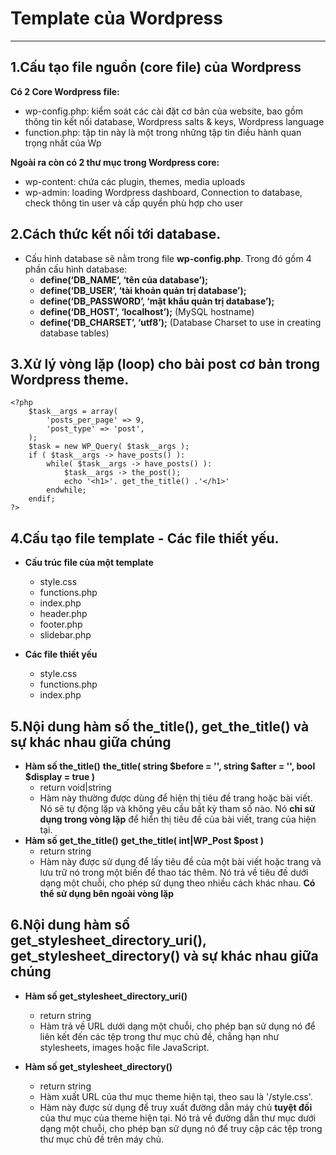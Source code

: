 # Template của Wordpress

---

## 1.Cấu tạo file nguồn (core file) của Wordpress

**Có 2 Core Wordpress file:**

- wp-config.php: kiểm soát các cài đặt cơ bản của website, bao gồm thông tin kết nối database, Wordpress salts & keys, Wordpress language
- function.php: tập tin này là một trong những tập tin điều hành quan trọng nhất của Wp

**Ngoài ra còn có 2 thư mục trong Wordpress core:**

- wp-content: chứa các plugin, themes, media uploads
- wp-admin: loading Wordpress dashboard, Connection to database, check thông tin user và cấp quyền phù hợp cho user

## 2.Cách thức kết nối tới database.

- Cấu hình database sẽ nằm trong file **wp-config.php**. Trong đó gồm 4 phần cấu hình database:
  - **define(‘DB_NAME’, ‘tên của database’);**
  - **define(‘DB_USER’, ‘tài khoản quản trị database’);**
  - **define(‘DB_PASSWORD’, ‘mật khẩu quản trị database’);**
  - **define(‘DB_HOST’, ‘localhost’);** (MySQL hostname)
  - **define(‘DB_CHARSET’, ‘utf8’);** (Database Charset to use in creating database tables)

## 3.Xử lý vòng lặp (loop) cho bài post cơ bản trong Wordpress theme.

    <?php
        $task__args = array(
            'posts_per_page' => 9,
            'post_type' => 'post',
        );
        $task = new WP_Query( $task__args );
        if ( $task__args -> have_posts() ):
            while( $task__args -> have_posts() ):
                $task__args -> the_post();
                echo '<h1>'. get_the_title() .'</h1>'
            endwhile;
        endif;
    ?>

## 4.Cấu tạo file template - Các file thiết yếu.

- **Cấu trúc file của một template**

  - style.css
  - functions.php
  - index.php
  - header.php
  - footer.php
  - slidebar.php

- **Các file thiết yếu**

  - style.css
  - functions.php
  - index.php

## 5.Nội dung hàm số the_title(), get_the_title() và sự khác nhau giữa chúng

- **Hàm số the_title()**
  **the_title( string $before = '', string $after = '', bool $display = true )**
  - return void|string
  - Hàm này thường được dùng để hiện thị tiêu đề trang hoặc bài viết. Nó sẽ tự động lặp và không yêu cầu bất kỳ tham số nào. Nó **chỉ sử dụng trong vòng lặp** để hiển thị tiêu đề của bài viết, trang của hiện tại.
- **Hàm số get_the_title()**
  **get_the_title( int|WP_Post $post )**
  - return string
  - Hàm này được sử dụng để lấy tiêu đề của một bài viết hoặc trang và lưu trữ nó trong một biến để thao tác thêm. Nó trả về tiêu đề dưới dạng một chuỗi, cho phép sử dụng theo nhiều cách khác nhau. **Có thể sử dụng bên ngoài vòng lặp**

## 6.Nội dung hàm số get_stylesheet_directory_uri(), get_stylesheet_directory() và sự khác nhau giữa chúng

- **Hàm số get_stylesheet_directory_uri()**

  - return string
  - Hàm trả về URL dưới dạng một chuỗi, cho phép bạn sử dụng nó để liên kết đến các tệp trong thư mục chủ đề, chẳng hạn như stylesheets, images hoặc file JavaScript.

- **Hàm số get_stylesheet_directory()**
  - return string
  - Hàm xuất URL của thư mục theme hiện tại, theo sau là '/style.css'.
  - Hàm này được sử dụng để truy xuất đường dẫn máy chủ **tuyệt đối** của thư mục của theme hiện tại. Nó trả về đường dẫn thư mục dưới dạng một chuỗi, cho phép bạn sử dụng nó để truy cập các tệp trong thư mục chủ đề trên máy chủ.
